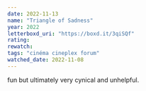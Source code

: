 ```yaml
---
date: 2022-11-13
name: "Triangle of Sadness"
year: 2022
letterboxd_uri: "https://boxd.it/3qiSQf"
rating: 
rewatch: 
tags: "cinéma cineplex forum"
watched_date: 2022-11-08
---
```


fun but ultimately very cynical and unhelpful.
